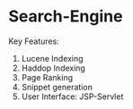 # Search-Engine

Key Features:
1. Lucene Indexing
2. Haddop Indexing
3. Page Ranking
4. Snippet generation
5. User Interface: JSP-Servlet
